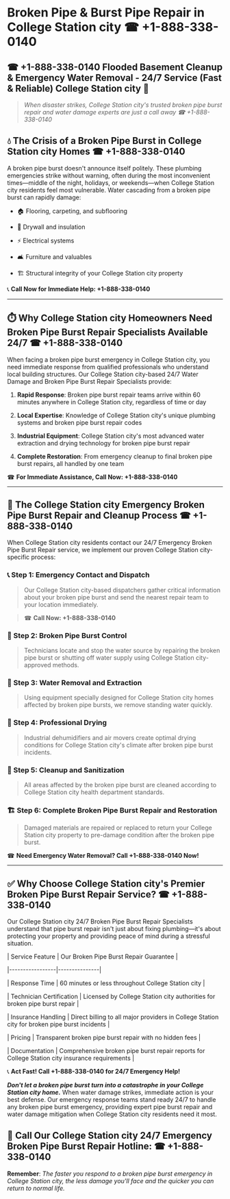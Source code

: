 # Broken Pipe & Burst Pipe Repair in College Station city ☎ +1-888-338-0140  
## ☎ +1-888-338-0140 Flooded Basement Cleanup & Emergency Water Removal - 24/7 Service (Fast & Reliable) College Station city 🚨  

> *When disaster strikes, College Station city's trusted broken pipe burst repair and water damage experts are just a call away ☎ +1-888-338-0140*  

## 💧 The Crisis of a Broken Pipe Burst in College Station city Homes ☎ +1-888-338-0140  

A broken pipe burst doesn't announce itself politely. These plumbing emergencies strike without warning, often during the most inconvenient times—middle of the night, holidays, or weekends—when College Station city residents feel most vulnerable. Water cascading from a broken pipe burst can rapidly damage:  

* 🏠 Flooring, carpeting, and subflooring  
* 🧱 Drywall and insulation  
* ⚡ Electrical systems  
* 🛋️ Furniture and valuables  
* 🏗️ Structural integrity of your College Station city property  

📞 **Call Now for Immediate Help: +1-888-338-0140**  

---  

## ⏱️ Why College Station city Homeowners Need Broken Pipe Burst Repair Specialists Available 24/7 ☎ +1-888-338-0140  

When facing a broken pipe burst emergency in College Station city, you need immediate response from qualified professionals who understand local building structures. Our College Station city-based 24/7 Water Damage and Broken Pipe Burst Repair Specialists provide:  

1. **Rapid Response**: Broken pipe burst repair teams arrive within 60 minutes anywhere in College Station city, regardless of time or day  
2. **Local Expertise**: Knowledge of College Station city's unique plumbing systems and broken pipe burst repair codes  
3. **Industrial Equipment**: College Station city's most advanced water extraction and drying technology for broken pipe burst repair  
4. **Complete Restoration**: From emergency cleanup to final broken pipe burst repairs, all handled by one team  

☎ **For Immediate Assistance, Call Now: +1-888-338-0140**  

---  

## 🔧 The College Station city Emergency Broken Pipe Burst Repair and Cleanup Process ☎ +1-888-338-0140  

When College Station city residents contact our 24/7 Emergency Broken Pipe Burst Repair service, we implement our proven College Station city-specific process:  

### 📞 Step 1: Emergency Contact and Dispatch  
> Our College Station city-based dispatchers gather critical information about your broken pipe burst and send the nearest repair team to your location immediately.  
> ☎ **Call Now: +1-888-338-0140**  

### 🚿 Step 2: Broken Pipe Burst Control  
> Technicians locate and stop the water source by repairing the broken pipe burst or shutting off water supply using College Station city-approved methods.  

### 🌊 Step 3: Water Removal and Extraction  
> Using equipment specially designed for College Station city homes affected by broken pipe bursts, we remove standing water quickly.  

### 💨 Step 4: Professional Drying  
> Industrial dehumidifiers and air movers create optimal drying conditions for College Station city's climate after broken pipe burst incidents.  

### 🧼 Step 5: Cleanup and Sanitization  
> All areas affected by the broken pipe burst are cleaned according to College Station city health department standards.  

### 🏗️ Step 6: Complete Broken Pipe Burst Repair and Restoration  
> Damaged materials are repaired or replaced to return your College Station city property to pre-damage condition after the broken pipe burst.  

☎ **Need Emergency Water Removal? Call +1-888-338-0140 Now!**  

---  

## ✅ Why Choose College Station city's Premier Broken Pipe Burst Repair Service? ☎ +1-888-338-0140  

Our College Station city 24/7 Broken Pipe Burst Repair Specialists understand that pipe burst repair isn't just about fixing plumbing—it's about protecting your property and providing peace of mind during a stressful situation.  

| Service Feature | Our Broken Pipe Burst Repair Guarantee |  
|-----------------|---------------|  
| Response Time | 60 minutes or less throughout College Station city |  
| Technician Certification | Licensed by College Station city authorities for broken pipe burst repair |  
| Insurance Handling | Direct billing to all major providers in College Station city for broken pipe burst incidents |  
| Pricing | Transparent broken pipe burst repair with no hidden fees |  
| Documentation | Comprehensive broken pipe burst repair reports for College Station city insurance requirements |  

📞 **Act Fast! Call +1-888-338-0140 for 24/7 Emergency Help!**  

***Don't let a broken pipe burst turn into a catastrophe in your College Station city home.*** When water damage strikes, immediate action is your best defense. Our emergency response teams stand ready 24/7 to handle any broken pipe burst emergency, providing expert pipe burst repair and water damage mitigation when College Station city residents need it most.  

## 📱 Call Our College Station city 24/7 Emergency Broken Pipe Burst Repair Hotline: ☎ +1-888-338-0140  

**Remember**: *The faster you respond to a broken pipe burst emergency in College Station city, the less damage you'll face and the quicker you can return to normal life.*
